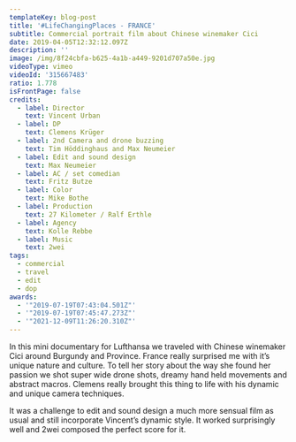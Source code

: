 ```yaml
---
templateKey: blog-post
title: '#LifeChangingPlaces - FRANCE'
subtitle: Commercial portrait film about Chinese winemaker Cici
date: 2019-04-05T12:32:12.097Z
description: ''
image: /img/8f24cbfa-b625-4a1b-a449-9201d707a50e.jpg
videoType: vimeo
videoId: '315667483'
ratio: 1.778
isFrontPage: false
credits:
  - label: Director
    text: Vincent Urban
  - label: DP
    text: Clemens Krüger
  - label: 2nd Camera and drone buzzing
    text: Tim Höddinghaus and Max Neumeier
  - label: Edit and sound design
    text: Max Neumeier
  - label: AC / set comedian
    text: Fritz Butze
  - label: Color
    text: Mike Bothe
  - label: Production
    text: 27 Kilometer / Ralf Erthle
  - label: Agency
    text: Kolle Rebbe
  - label: Music
    text: 2wei
tags:
  - commercial
  - travel
  - edit
  - dop
awards:
  - '"2019-07-19T07:43:04.501Z"'
  - '"2019-07-19T07:45:47.273Z"'
  - '"2021-12-09T11:26:20.310Z"'
---
```

In this mini documentary for Lufthansa we traveled with Chinese winemaker Cici around Burgundy and Province. France really surprised me with it’s unique nature and culture. To tell her story about the way she found her passion we shot super wide drone shots, dreamy hand held movements and abstract macros. Clemens really brought this thing to life with his dynamic and unique camera techniques.

It was a challenge to edit and sound design a much more sensual film as usual and still incorporate Vincent’s dynamic style. It worked surprisingly well and 2wei composed the perfect score for it.

